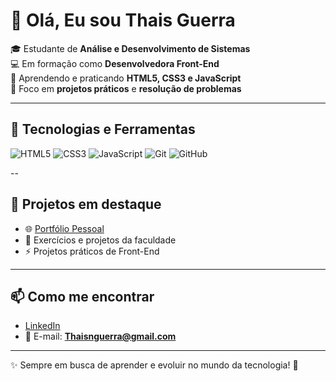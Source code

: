 # 👋 Olá, Eu sou Thais Guerra  

🎓 Estudante de **Análise e Desenvolvimento de Sistemas**  
💻 Em formação como **Desenvolvedora Front-End**  
🌱 Aprendendo e praticando **HTML5, CSS3 e JavaScript**  
🚀 Foco em **projetos práticos** e **resolução de problemas**  

---

## 🔧 Tecnologias e Ferramentas
![HTML5](https://img.shields.io/badge/-HTML5-E34F26?style=for-the-badge&logo=html5&logoColor=fff)
![CSS3](https://img.shields.io/badge/-CSS3-1572B6?style=for-the-badge&logo=css3&logoColor=fff)
![JavaScript](https://img.shields.io/badge/-JavaScript-F7DF1E?style=for-the-badge&logo=javascript&logoColor=000)
![Git](https://img.shields.io/badge/-Git-F05032?style=for-the-badge&logo=git&logoColor=fff)
![GitHub](https://img.shields.io/badge/-GitHub-181717?style=for-the-badge&logo=github&logoColor=fff)

--

## 📂 Projetos em destaque
- 🌐 [Portfólio Pessoal](#)  
- 📘 Exercícios e projetos da faculdade  
- ⚡ Projetos práticos de Front-End  

---

## 📫 Como me encontrar
- [LinkedIn]( https://www.linkedin.com/in/tha%C3%ADs-guerra-3ba365260)
- 📧 E-mail: **Thaisnguerra@gmail.com**  

---

✨ Sempre em busca de aprender e evoluir no mundo da tecnologia! 🚀

